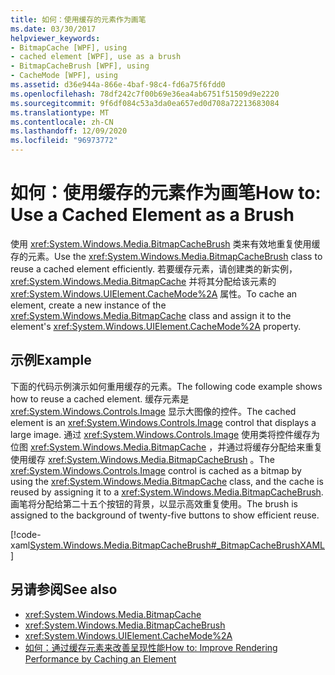 ```yaml
---
title: 如何：使用缓存的元素作为画笔
ms.date: 03/30/2017
helpviewer_keywords:
- BitmapCache [WPF], using
- cached element [WPF], use as a brush
- BitmapCacheBrush [WPF], using
- CacheMode [WPF], using
ms.assetid: d36e944a-866e-4baf-98c4-fd6a75f6fdd0
ms.openlocfilehash: 78df242c7f00b69e36ea4ab6751f51509d9e2220
ms.sourcegitcommit: 9f6df084c53a3da0ea657ed0d708a72213683084
ms.translationtype: MT
ms.contentlocale: zh-CN
ms.lasthandoff: 12/09/2020
ms.locfileid: "96973772"
---
```

# <a name="how-to-use-a-cached-element-as-a-brush"></a><span data-ttu-id="2a22e-102">如何：使用缓存的元素作为画笔</span><span class="sxs-lookup"><span data-stu-id="2a22e-102">How to: Use a Cached Element as a Brush</span></span>
<span data-ttu-id="2a22e-103">使用 <xref:System.Windows.Media.BitmapCacheBrush> 类来有效地重复使用缓存的元素。</span><span class="sxs-lookup"><span data-stu-id="2a22e-103">Use the <xref:System.Windows.Media.BitmapCacheBrush> class to reuse a cached element efficiently.</span></span> <span data-ttu-id="2a22e-104">若要缓存元素，请创建类的新实例， <xref:System.Windows.Media.BitmapCache> 并将其分配给该元素的 <xref:System.Windows.UIElement.CacheMode%2A> 属性。</span><span class="sxs-lookup"><span data-stu-id="2a22e-104">To cache an element, create a new instance of the <xref:System.Windows.Media.BitmapCache> class and assign it to the element's <xref:System.Windows.UIElement.CacheMode%2A> property.</span></span>  
  
## <a name="example"></a><span data-ttu-id="2a22e-105">示例</span><span class="sxs-lookup"><span data-stu-id="2a22e-105">Example</span></span>  
 <span data-ttu-id="2a22e-106">下面的代码示例演示如何重用缓存的元素。</span><span class="sxs-lookup"><span data-stu-id="2a22e-106">The following code example shows how to reuse a cached element.</span></span> <span data-ttu-id="2a22e-107">缓存元素是 <xref:System.Windows.Controls.Image> 显示大图像的控件。</span><span class="sxs-lookup"><span data-stu-id="2a22e-107">The cached element is an <xref:System.Windows.Controls.Image> control that displays a large image.</span></span> <span data-ttu-id="2a22e-108">通过 <xref:System.Windows.Controls.Image> 使用类将控件缓存为位图 <xref:System.Windows.Media.BitmapCache> ，并通过将缓存分配给来重复使用缓存 <xref:System.Windows.Media.BitmapCacheBrush> 。</span><span class="sxs-lookup"><span data-stu-id="2a22e-108">The <xref:System.Windows.Controls.Image> control is cached as a bitmap by using the <xref:System.Windows.Media.BitmapCache> class, and the cache is reused by assigning it to a <xref:System.Windows.Media.BitmapCacheBrush>.</span></span> <span data-ttu-id="2a22e-109">画笔将分配给第二十五个按钮的背景，以显示高效重复使用。</span><span class="sxs-lookup"><span data-stu-id="2a22e-109">The brush is assigned to the background of twenty-five buttons to show efficient reuse.</span></span>  
  
 [!code-xaml[System.Windows.Media.BitmapCacheBrush#_BitmapCacheBrushXAML](~/samples/snippets/csharp/VS_Snippets_Wpf/system.windows.media.bitmapcachebrush/cs/window1.xaml#_bitmapcachebrushxaml)]  
  
## <a name="see-also"></a><span data-ttu-id="2a22e-110">另请参阅</span><span class="sxs-lookup"><span data-stu-id="2a22e-110">See also</span></span>

- <xref:System.Windows.Media.BitmapCache>
- <xref:System.Windows.Media.BitmapCacheBrush>
- <xref:System.Windows.UIElement.CacheMode%2A>
- [<span data-ttu-id="2a22e-111">如何：通过缓存元素来改善呈现性能</span><span class="sxs-lookup"><span data-stu-id="2a22e-111">How to: Improve Rendering Performance by Caching an Element</span></span>](how-to-improve-rendering-performance-by-caching-an-element.md)
